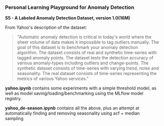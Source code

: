 ### Personal Learning Playground for Anomaly Detection

**S5 - A Labeled Anomaly Detection Dataset, version 1.0(16M)**

From Yahoo's description of the dataset: 
> "Automatic anomaly detection is critical in today's world where the sheer volume of data makes it impossible to tag outliers manually. The goal of this dataset is to benchmark your anomaly detection algorithm. The dataset consists of real and synthetic time-series with tagged anomaly points. The dataset tests the detection accuracy of various anomaly-types including outliers and change-points. The synthetic dataset consists of time-series with varying trend, noise and seasonality. The real dataset consists of time-series representing the metrics of various Yahoo services."

**yahoo.ipynb** contains some experiments with a simple threshold model, as well as model saving/loading/benchmarking using the MLflow model registry.

**yahoo_de-season.ipynb** contains all the above, plus an attempt at automatically finding and removing seasonality using acf + median sampling
